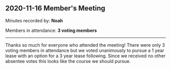 ## 2020-11-16 Member's Meeting

Minutes recorded by: **Noah**

Members in attendance: **3 voting members**

---

Thanks so much for everyone who attended the meeting! There were only 3 voting members in attendance but we voted unanimously to pursue a 1 year lease with an option for a 3 year lease following. Since we received no other absentee votes this looks like the course we should pursue.
